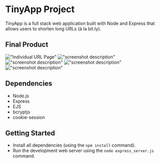 # TinyApp Project

TinyApp is a full stack web application built with Node and Express that allows users to shorten long URLs (à la bit.ly).

## Final Product

!["Individual URL Page"]([#](https://github.com/ahmedwaleed03/tinyapp/blob/main/docs/individual-url-page.png?raw=true))
!["screenshot description"](#)
!["screenshot description"](#)
!["screenshot description"](#)
!["screenshot description"](#)

## Dependencies

- Node.js
- Express
- EJS
- bcryptjs
- cookie-session

## Getting Started

- Install all dependencies (using the `npm install` command).
- Run the development web server using the `node express_server.js` command.
